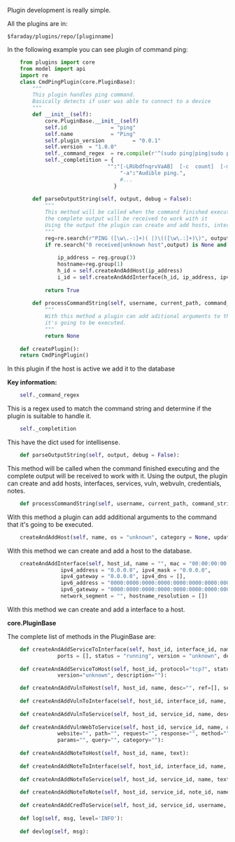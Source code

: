 Plugin development is really simple.

All the plugins are in:

    $faraday/plugins/repo/[pluginname]

In the following example you can see plugin of command ping:
``` python
    from plugins import core
    from model import api
    import re
    class CmdPingPlugin(core.PluginBase):
        """
        This plugin handles ping command.
        Basically detects if user was able to connect to a device
        """
        def __init__(self):
            core.PluginBase.__init__(self)
            self.id              = "ping"
            self.name            = "Ping"
            self.plugin_version         = "0.0.1"
            self.version  = "1.0.0"
            self._command_regex  = re.compile(r'^(sudo ping|ping|sudo ping6|ping6).*?')
            self._completition = {
                                "":"[-LRUbdfnqrvVaAB]  [-c  count]  [-m  mark]  [-i interval] ...",
                                    "-a":"Audible ping.",
                                    #...
                                  }
    
        def parseOutputString(self, output, debug = False):
            """
            This method will be called when the command finished executing and
            the complete output will be received to work with it
            Using the output the plugin can create and add hosts, interfaces, services, etc.
            """
            reg=re.search(r"PING ([\w\.-:]+)( |)\(([\w\.:]+)\)", output)
            if re.search("0 received|unknown host",output) is None and reg is not None:
    
                ip_address = reg.group(3)
                hostname=reg.group(1)
                h_id = self.createAndAddHost(ip_address)
                i_id = self.createAndAddInterface(h_id, ip_address, ipv4_address=ip_address, hostname_resolution=[hostname])
    
            return True
    
        def processCommandString(self, username, current_path, command_string):
            """
            With this method a plugin can add aditional arguments to the command that
            it's going to be executed.
            """
            return None
    
    def createPlugin():
    return CmdPingPlugin()
```
In this plugin if the host is active we add it to the database

**Key information:**

```python
    self._command_regex
```
This is a regex used to match the command string and determine if the plugin is suitable to handle it.

```python
    self._completition
```
This have the dict used for intellisense. 

```python
    def parseOutputString(self, output, debug = False):
```
This method will be called when the command finished executing and
the complete output will be received to work with it. 
Using the output, the plugin can create and add hosts, interfaces, services, vuln, webvuln, credentials, notes.

```python
    def processCommandString(self, username, current_path, command_string):
```
With this method a plugin can add additional arguments to the command that
it's going to be executed.


```python
    createAndAddHost(self, name, os = "unknown", category = None, update = False, old_hostname = None)
```
With this method we can create and add a host to the database.
```python
    createAndAddInterface(self, host_id, name = "", mac = "00:00:00:00:00:00",
                 ipv4_address = "0.0.0.0", ipv4_mask = "0.0.0.0",
                 ipv4_gateway = "0.0.0.0", ipv4_dns = [],
                 ipv6_address = "0000:0000:0000:0000:0000:0000:0000:0000", ipv6_prefix = "00",
                 ipv6_gateway = "0000:0000:0000:0000:0000:0000:0000:0000", ipv6_dns = [],
                 network_segment = "", hostname_resolution = [])
```
With this method we can create and add a interface to a host.

**core.PluginBase**

The complete list of methods in the PluginBase are:
```python
    def createAndAddServiceToInterface(self, host_id, interface_id, name, protocol = "tcp?", 
                ports = [], status = "running", version = "unknown", description = ""):
    
    def createAndAddServiceToHost(self, host_id, protocol="tcp?", status="open", 
                version="unknown", description=""):

    def createAndAddVulnToHost(self, host_id, name, desc="", ref=[], severity=""):
    
    def createAndAddVulnToInterface(self, host_id, interface_id, name, desc="", ref=[], severity=""):
    
    def createAndAddVulnToService(self, host_id, service_id, name, desc="", ref=[], severity=""):
    
    def createAndAddVulnWebToService(self, host_id, service_id, name, desc="", ref=[], severity="", 
                website="", path="", request="", response="", method="", pname="", 
                params="", query="", category=""):    
    
    def createAndAddNoteToHost(self, host_id, name, text):
    
    def createAndAddNoteToInterface(self, host_id, interface_id, name, text):
    
    def createAndAddNoteToService(self, host_id, service_id, name, text):
    
    def createAndAddNoteToNote(self, host_id, service_id, note_id, name, text):
    
    def createAndAddCredToService(self, host_id, service_id, username, password):
        
    def log(self, msg, level='INFO'):
    
    def devlog(self, msg): 
```
